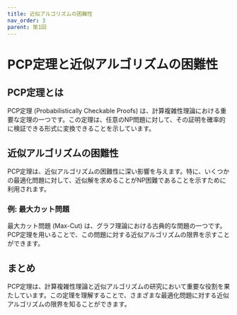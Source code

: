 ```yaml
---
title: 近似アルゴリズムの困難性
nav_order: 3
parent: 第1回
---
```


# PCP定理と近似アルゴリズムの困難性

## PCP定理とは
PCP定理 (Probabilistically Checkable Proofs) は、計算複雑性理論における重要な定理の一つです。この定理は、任意のNP問題に対して、その証明を確率的に検証できる形式に変換できることを示しています。

## 近似アルゴリズムの困難性
PCP定理は、近似アルゴリズムの困難性に深い影響を与えます。特に、いくつかの最適化問題に対して、近似解を求めることがNP困難であることを示すために利用されます。

### 例: 最大カット問題
最大カット問題 (Max-Cut) は、グラフ理論における古典的な問題の一つです。PCP定理を用いることで、この問題に対する近似アルゴリズムの限界を示すことができます。

## まとめ
PCP定理は、計算複雑性理論と近似アルゴリズムの研究において重要な役割を果たしています。この定理を理解することで、さまざまな最適化問題に対する近似アルゴリズムの限界を知ることができます。